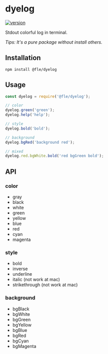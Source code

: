 # dyelog

[![version](https://img.shields.io/npm/v/@fle/dyelog.svg)](https://www.npmjs.org/package/@fle/dyelog)

Stdout colorful log in terminal.

*Tips: It's a pure package without install others.*

## Installation

```console
npm install @fle/dyelog
```

## Usage

```js
const dyelog = require('@fle/dyelog');

// color
dyelog.green('green');
dyelog.help('help');

// style
dyelog.bold('bold');

// background
dyelog.bgRed('background red');

// mixed
dyelog.red.bgWhite.bold('red bgGreen bold');
```

## API

### color

* gray
* black
* white
* green
* yellow
* blue
* red
* cyan
* magenta

### style

* bold
* inverse
* underline
* italic (not work at mac)
* strikethrough (not work at mac)

### background

* bgBlack
* bgWhite
* bgGreen
* bgYellow
* bgBlue
* bgRed
* bgCyan
* bgMagenta
